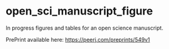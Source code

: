 open_sci_manuscript_figure
==========================

In progress figures and tables for an open science manuscript.

PrePrint available here: https://peerj.com/preprints/549v1
